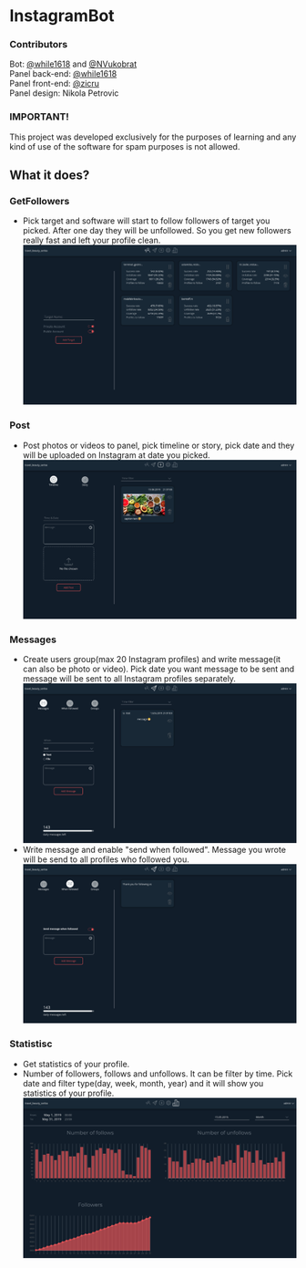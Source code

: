 # InstagramBot

### Contributors
Bot: [@while1618](https://github.com/while1618) and [@NVukobrat](https://github.com/NVukobrat)  
Panel back-end: [@while1618](https://github.com/while1618)  
Panel front-end: [@zicru](https://github.com/zicru)  
Panel design: Nikola Petrovic  

### IMPORTANT!
This project was developed exclusively for the purposes of learning and any kind of use of the software for spam purposes is not allowed.

## What it does?
### GetFollowers
* Pick target and software will start to follow followers of target you picked. After one day they will be unfollowed. So you get new followers really fast and left your profile clean.
![target](https://github.com/while1618/InstagramBot/blob/master/screenshots/Screenshot%20from%202019-06-13%2021-36-48.png)
### Post
* Post photos or videos to panel, pick timeline or story, pick date and they will be uploaded on Instagram at date you picked.
![post](https://github.com/while1618/InstagramBot/blob/master/screenshots/Screenshot%20from%202019-06-13%2021-38-16.png)
### Messages
* Create users group(max 20 Instagram profiles) and write message(it can also be photo or video). Pick date you want message to be sent and message will be sent to all Instagram profiles separately. 
![message](https://github.com/while1618/InstagramBot/blob/master/screenshots/Screenshot%20from%202019-06-13%2021-37-48.png)
* Write message and enable "send when followed". Message you wrote will be send to all profiles who followed you.
![when followed message](https://github.com/while1618/InstagramBot/blob/master/screenshots/Screenshot%20from%202019-06-13%2021-40-27.png)
### Statistisc
* Get statistics of your profile.  
* Number of followers, follows and unfollows. It can be filter by time. Pick date and filter type(day, week, month, year) and it will show you statistics of your profile.
![statistic](https://github.com/while1618/InstagramBot/blob/master/screenshots/Screenshot%20from%202019-06-13%2021-39-23.png)
